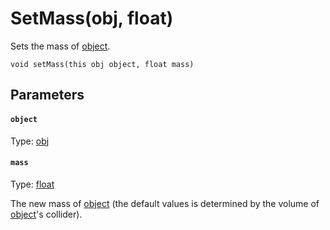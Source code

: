 

# SetMass(obj, float)

Sets the mass of [object](#object).

```
void setMass(this obj object, float mass)
```

## Parameters

#### `object`
Type: [obj](/MdDocs/Types/Obj.md)

#### `mass`
Type: [float](/MdDocs/Types/Float.md)

The new mass of [object](#object) (the default values is determined by the volume of [object](#object)'s collider).


